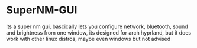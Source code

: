 # SuperNM-GUI
its a super nm gui, bascically lets you configure network, bluetooth, sound and brightness from one window, its designed for arch hyprland, but it does work with other linux distros, maybe even windows but not advised
